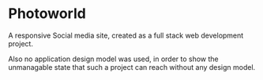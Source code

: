 # Photoworld
A responsive Social media site, created as a full stack web development project.

Also no application design model was used, in order to show the unmanagable state that such a project can reach without any design model.
